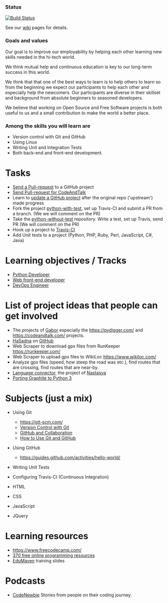 ### Status
[![Build Status](https://travis-ci.org/szabgab/modiin-co-learning.png)](https://travis-ci.org/szabgab/modiin-co-learning)


See our [wiki](https://github.com/szabgab/modiin-co-learning/wiki) pages for details.

### Goals and values

Our goal is to improve our employability by helping each other learning new skills needed in the hi-tech world.

We think mutual help and continuous education is key to our long-term success in this world.

We think that that one of the best ways to learn is to help others to learn so from the beginning we expect our participants to help each other and especially help the newcomers.
Our participants are diverse in their skillset and background from absolute beginners to seasoned
developers.

We believe that working on Open Source and Free Software projects is both useful to us and a small contribution to make the world a better place.


### Among the skills you will learn are

* Version control with Git and GitHub
* Using Linux
* Writing Unit and Integration Tests
* Both back-end and front-end development.

# Tasks

* [Send a Pull-request](PullRequest) to a GitHub project
* [Send Pull-request for CodeAndTalk](PullRequestForCodeAndTalk)
* Learn to [update a GitHub project](UpdateProject) after the original repo ('upstream') made progress
* Fork the project [python-with-test](https://github.com/szabgab/co-learning-python-with-test), set up Travis-CI and submit a PR from a branch. (We we will comment on the PR)
* Take the [python-without-test](https://github.com/szabgab/co-learning-python-without-test) repository. Write a test, set up Travis, send PR (We will comment on the PR)
* Hook up a project to [Travis-CI](Travis-CI)
* Add Unit tests to a project (Python, PHP, Ruby, Perl, JavaScript, C#, Java)

# Learning objectives / Tracks

* [Python Developer](Python)
* [Web front-end developer](FrontEnd)
* [DevOps Engineer](DevOps)

# List of project ideas that people can get involved

* The projects of [Gabor](https://github.com/szabgab/) especially the https://pydigger.com/ and https://codeandtalk.com/ projects.
* [HaSadna](http://www.hasadna.org.il/) on [GitHub](https://github.com/hasadna/)
* Web Scraper to download gpx files from RunKeeper https://runkeeper.com/
* Web Scraper to upload gpx files to WikiLoc https://www.wikiloc.com/
* Analyze gpx files (speed, how steep the road was etc.), find routes that are crossing, find routes that are near-by.
* [Language connector](https://github.com/poplardown/langconnector), the project of [Nastasya](https://github.com/poplardown)
* [Porting Graphite to Python 3](https://github.com/graphite-project/graphite-web/issues/750)


# Subjects (just a mix)

* Using Git
  * https://git-scm.com/
  * [Version Control with Git](https://www.udacity.com/course/version-control-with-git--ud123)
  * [GitHub and Collaboration](https://www.udacity.com/course/github-collaboration--ud456)
  * [How to Use Git and GitHub](https://classroom.udacity.com/courses/ud775)

* Using GitHub
  * https://guides.github.com/activities/hello-world/
* Writing Unit Tests
* Configuring Travis-CI (Continuous Integration)
* HTML
* CSS
* JavaScript
* JQuery

# Learning resources
* https://www.freecodecamp.com/
* [370 free online programming resources](https://medium.freecodecamp.com/370-free-online-programming-computer-science-courses-you-can-start-this-month-fc5b9867769e)
* [EduMaven](https://edumaven.com/) training slides

# Podcasts
* [CodeNewbie](http://www.codenewbie.org/) Stories from people on their coding journey.

